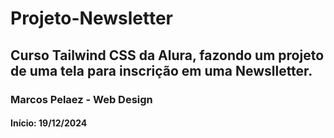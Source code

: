 # Projeto-Newsletter
 ## Curso Tailwind CSS da Alura, fazondo um projeto de uma tela para inscrição em uma Newslletter.


 ### Marcos Pelaez - Web Design
 #### Início: 19/12/2024
